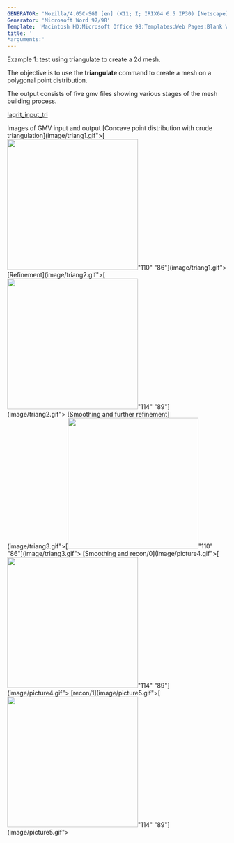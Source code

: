 ```yaml
---
GENERATOR: 'Mozilla/4.05C-SGI [en] (X11; I; IRIX64 6.5 IP30) [Netscape]'
Generator: 'Microsoft Word 97/98'
Template: 'Macintosh HD:Microsoft Office 98:Templates:Web Pages:Blank Web Page'
title: '
*arguments:'
---
```


Example 1: test using triangulate to create a 2d mesh.


 The objective is to use the **triangulate** command to create a mesh
 on a polygonal point distribution.

 The output consists of five gmv files showing various stages of the
 mesh building process.

 [lagrit\_input\_tri](../lagrit_input_tri)

Images of GMV input and output
[Concave point distribution with crude
triangulation](image/triang1.gif">[<img height="300" width="300" src="/assets/images/triang1_tn.gif">"110"
"86"](image/triang1.gif">
[Refinement](image/triang2.gif">[<img height="300" width="300" src="/assets/images/triang2_tn.gif">"114"
"89"](image/triang2.gif">
[Smoothing and further
refinement](image/triang3.gif">[<img height="300" width="300" src="/assets/images/triang3_tn.gif">"110"
"86"](image/triang3.gif">
[Smoothing and
recon/0](image/picture4.gif">[<img height="300" width="300" src="/assets/images/triang4_tn.gif">"114"
"89"](image/picture4.gif">
[recon/1](image/picture5.gif">[<img height="300" width="300" src="/assets/images/triang5_tn.gif">"114"
"89"](image/picture5.gif">

